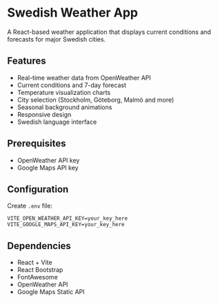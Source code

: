 # Swedish Weather App

A React-based weather application that displays current conditions and forecasts for major Swedish cities.

## Features

- Real-time weather data from OpenWeather API
- Current conditions and 7-day forecast
- Temperature visualization charts
- City selection (Stockholm, Göteborg, Malmö and more)
- Seasonal background animations
- Responsive design
- Swedish language interface

## Prerequisites

- OpenWeather API key
- Google Maps API key

## Configuration

Create `.env` file:
```
VITE_OPEN_WEATHER_API_KEY=your_key_here
VITE_GOOGLE_MAPS_API_KEY=your_key_here
```

## Dependencies

- React + Vite
- React Bootstrap
- FontAwesome
- OpenWeather API
- Google Maps Static API
